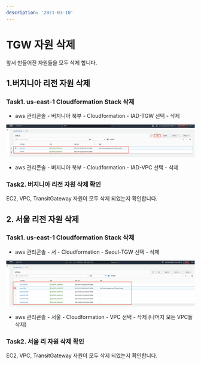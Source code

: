 ```yaml
---
description: '2021-03-10'
---
```


# TGW 자원 삭제

앞서 만들어진 자원들을 모두 삭제 합니다.

## 1.버지니아 리전 자원 삭제

### Task1. us-east-1 Cloudformation Stack 삭제

* aws 관리콘솔 - 버지니아 북부 - Cloudformation - IAD-TGW 선택 - 삭제

![](.gitbook/assets/image%20%28149%29.png)

* aws 관리콘솔 - 버지니아 북부 - Cloudformation - IAD-VPC 선택 - 삭제

### Task2. 버지니아 리전 자원  삭제  확인

EC2, VPC, TransitGateway 자원이 모두 삭제 되었는지 확인합니다.

## 2. 서울 리전 자원 삭제

### Task1. us-east-1 Cloudformation Stack 삭제

* aws 관리콘솔 - 서 - Cloudformation - Seoul-TGW 선택 - 삭제

![](.gitbook/assets/image%20%28123%29.png)

* aws 관리콘솔 - 서울  - Cloudformation - VPC 선택 - 삭제 \(나머지 모든 VPC들 삭제\) 

### **Task2. 서울 리 자원  삭제  확인**

EC2, VPC, TransitGateway 자원이 모두 삭제 되었는지 확인합니다.


